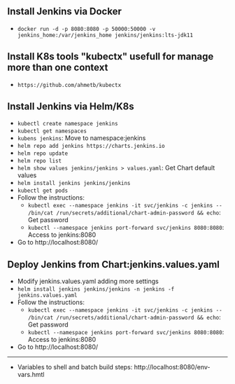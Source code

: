 ## Install Jenkins via Docker
- `docker run -d -p 8080:8080 -p 50000:50000 -v jenkins_home:/var/jenkins_home jenkins/jenkins:lts-jdk11`

## Install K8s tools "kubectx" usefull for manage more than one context
- `https://github.com/ahmetb/kubectx`

## Install Jenkins via Helm/K8s
- `kubectl create namespace jenkins`
- `kubectl get namespaces`
- `kubens jenkins`: Move to namespace:jenkins
- `helm repo add jenkins https://charts.jenkins.io`
- `helm repo update`
- `helm repo list`
- `helm show values jenkins/jenkins > values.yaml`: Get Chart default values
- `helm install jenkins jenkins/jenkins`
- `kubectl get pods`
- Follow the instructions:
	- `kubectl exec --namespace jenkins -it svc/jenkins -c jenkins -- /bin/cat /run/secrets/additional/chart-admin-password && echo`: Get password
	- `kubectl --namespace jenkins port-forward svc/jenkins 8080:8080`: Access to jenkins:8080
- Go to http://localhost:8080/

## Deploy Jenkins from Chart:jenkins.values.yaml
- Modify jenkins.values.yaml adding more settings
- `helm install jenkins jenkins/jenkins -n jenkins -f jenkins.values.yaml`
- Follow the instructions:
	- `kubectl exec --namespace jenkins -it svc/jenkins -c jenkins -- /bin/cat /run/secrets/additional/chart-admin-password && echo`: Get password
	- `kubectl --namespace jenkins port-forward svc/jenkins 8080:8080`: Access to jenkins:8080
- Go to http://localhost:8080/

-----------------------------------------------------
- Variables to shell and batch build steps: http://localhost:8080/env-vars.hmtl

